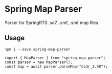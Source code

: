 # Spring Map Parser
Parser for SpringRTS .sd7, .smf, .smt map files

## Usage

`npm i --save spring-map-parser`

```
import { MapParser } from "spring-map-parser";
const parser = new MapParser();
const map = await parser.parseMap("dsdr_3.98");
```
